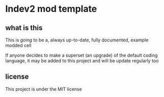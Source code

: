 # Indev2 mod template

## what is this

This is *going* to be a, always up-to-date, fully documented, example modded cell

If anyone decides to make a superset (an upgrade) of the default coding language, it may be added to this project and will be update regularly too

## license

This project is under the MIT license